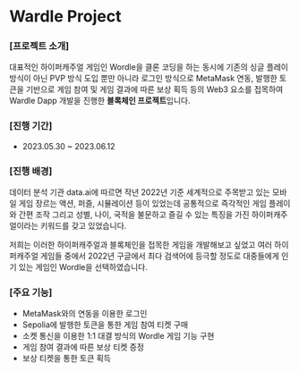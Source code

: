# Wardle Project
### [프로젝트 소개]

대표적인 하이퍼캐주얼 게임인 Wordle을 클론 코딩을 하는 동시에 기존의 싱글 플레이 방식이 아닌 PVP 방식 도입 뿐만 아니라 로그인 방식으로 MetaMask 연동, 발행한 토큰을 기반으로 게임 참여 및 게임 결과에 따른 보상 획득 등의 Web3 요소를 접목하여 Wardle Dapp 개발을 진행한 **블록체인 프로젝트**입니다.

### [진행 기간]

- 2023.05.30 ~ 2023.06.12

### [진행 배경]

데이터 분석 기관 data.ai에 따르면 작년 2022년 기준 세계적으로 주목받고 있는 모바일 게임 장르는 액션, 퍼즐, 시뮬레이션 등이 있었는데 공통적으로 즉각적인 게임 플레이와 간편 조작 그리고 성별, 나이, 국적을 불문하고 즐길 수 있는 특징을 가진 하이퍼캐주얼이라는 키워드를 갖고 있었습니다.
 
저희는 이러한 하이퍼캐주얼과 블록체인을 접목한 게임을 개발해보고 싶었고 여러 하이퍼캐주얼 게임들 중에서 2022년 구글에서 최다 검색어에 등극할 정도로 대중들에게 인기 있는 게임인 Wordle을 선택하였습니다.

### [주요 기능]

- MetaMask와의 연동을 이용한 로그인
- Sepolia에 발행한 토큰을 통한 게임 참여 티켓 구매
- 소켓 통신을 이용한 1:1 대결 방식의 Wordle 게임 기능 구현
- 게임 참여 결과에 따른 보상 티켓 증정
- 보상 티켓을 통한 토큰 획득


